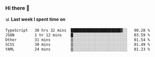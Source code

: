 ### Hi there 👋

<!--
**DBvc/DBvc** is a ✨ _special_ ✨ repository because its `README.md` (this file) appears on your GitHub profile.

Here are some ideas to get you started:

- 🔭 I’m currently working on ...
- 🌱 I’m currently learning ...
- 👯 I’m looking to collaborate on ...
- 🤔 I’m looking for help with ...
- 💬 Ask me about ...
- 📫 How to reach me: ...
- 😄 Pronouns: ...
- ⚡ Fun fact: ...
-->

📊 **Last week I spent time on**
<!--START_SECTION:waka-->

```txt
TypeScript   30 hrs 32 mins  ██████████████████████▓░░   90.28 %
JSON         1 hr 12 mins    █░░░░░░░░░░░░░░░░░░░░░░░░   03.59 %
Other        31 mins         ▒░░░░░░░░░░░░░░░░░░░░░░░░   01.54 %
SCSS         30 mins         ▒░░░░░░░░░░░░░░░░░░░░░░░░   01.49 %
YAML         24 mins         ▒░░░░░░░░░░░░░░░░░░░░░░░░   01.23 %
```

<!--END_SECTION:waka-->
